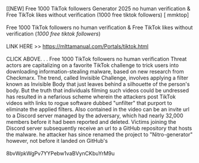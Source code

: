 [[NEW] Free 1000 TikTok followers Generator 2025 no human verification & Free TikTok likes without verification (1000 free tiktok followers) [ mmktop]
<br>
<br>Free 1000 TikTok followers no human verification & Free TikTok likes without verification (*1000 free tiktok followers*)
<br>
<br>LINK HERE >>  https://mlttamanual.com/Portals/tiktok.html
<br>
<br>CLICK ABOVE. . .  Free 1000 TikTok followers no human verification Threat actors are capitalizing on a favorite TikTok challenge to trick users into downloading information-stealing malware, based on new research from Checkmarx. The trend, called Invisible Challenge, involves applying a filter known as Invisible Body that just leaves behind a silhouette of the person's body. But the truth that individuals filming such videos could be undressed has resulted in a nefarious scheme wherein the attackers post TikTok videos with links to rogue software dubbed "unfilter" that purport to eliminate the applied filters.  Also contained in the video can be an invite url to a Discord server managed by the adversary, which had nearly 32,000 members before it had been reported and deleted.  Victims joining the Discord server subsequently receive an url to a GitHub repository that hosts the malware. he attacker has since renamed the project to "Nitro-generator" however, not before it landed on GitHub's
<br>
<br>8bvWpkWgPv7YYPebw1vaBVynCKbuYrM9u
<br>
